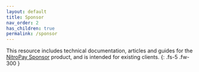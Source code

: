 ```yaml
---
layout: default
title: Sponsor
nav_order: 2
has_children: true
permalink: /sponsor
---
```


This resource includes technical documentation, articles and guides for the [NitroPay Sponsor](https://nitropay.com) product, and is intended for existing clients.
{: .fs-5 .fw-300 }

